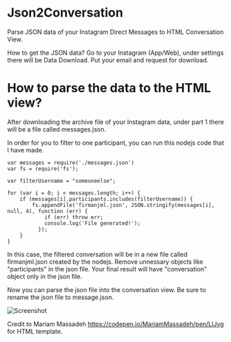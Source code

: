 # Json2Conversation
Parse JSON data of your Instagram Direct Messages to HTML Conversation View.

How to get the JSON data?
Go to your Instagram (App/Web), under settings there will be Data Download.
Put your email and request for download. 

# How to parse the data to the HTML view?
After downloading the archive file of your Instagram data, under part 1 there will be a file called messages.json.

In order for you to filter to one participant, you can run this nodejs code that I have made. 

```
var messages = require('./messages.json')
var fs = require('fs');

var filterUsername = "someoneelse";

for (var i = 0; i < messages.length; i++) {
    if (messages[i].participants.includes(filterUsername)) {
        fs.appendFile('firmanjml.json', JSON.stringify(messages[i], null, 4), function (err) {
            if (err) throw err;
            console.log('File generated!');
          });
    }
}
```

In this case, the filtered conversation will be in a new file called firmanjml.json created by the nodejs.
Remove unnessary objects like "participants" in the json file.
Your final result will have "conversation" object only in the json file.

Now you can parse the json file into the conversation view. Be sure to rename the json file to message.json.

![Screenshot](https://i.imgur.com/9SQJxjf.png)

Credit to Mariam Massadeh https://codepen.io/MariamMassadeh/pen/LlJvg for HTML template.

